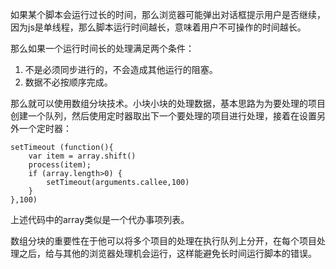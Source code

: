 如果某个脚本会运行过长的时间，那么浏览器可能弹出对话框提示用户是否继续，因为js是单线程，那么脚本运行时间越长，意味着用户不可操作的时间越长。

那么如果一个运行时间长的处理满足两个条件：

1. 不是必须同步进行的，不会造成其他运行的阻塞。
2. 数据不必按顺序完成。

那么就可以使用数组分块技术。小块小块的处理数据，基本思路为为要处理的项目创建一个队列，然后使用定时器取出下一个要处理的项目进行处理，接着在设置另外一个定时器：

```
setTimeout (function(){
    var item = array.shift()
    process(item);
    if (array.length>0) {
        setTimeout(arguments.callee,100)
    }
},100)
```

上述代码中的array类似是一个代办事项列表。

数组分块的重要性在于他可以将多个项目的处理在执行队列上分开，在每个项目处理之后，给与其他的浏览器处理机会运行，这样能避免长时间运行脚本的错误。







